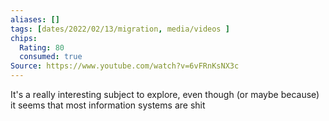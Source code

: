 ```yaml
---
aliases: []
tags: [dates/2022/02/13/migration, media/videos ]
chips:
  Rating: 80
  consumed: true
Source: https://www.youtube.com/watch?v=6vFRnKsNX3c
---
```

It's a really interesting subject to explore, even though (or maybe because) it seems that most information systems are shit
